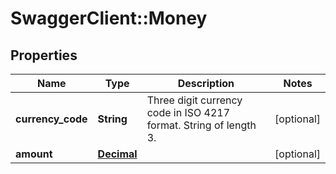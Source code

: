 # SwaggerClient::Money

## Properties
Name | Type | Description | Notes
------------ | ------------- | ------------- | -------------
**currency_code** | **String** | Three digit currency code in ISO 4217 format. String of length 3. | [optional] 
**amount** | [**Decimal**](Decimal.md) |  | [optional] 


